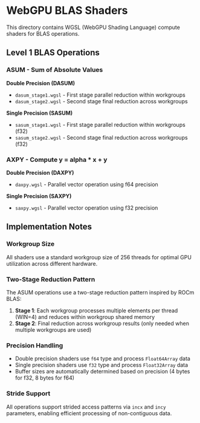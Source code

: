 # WebGPU BLAS Shaders

This directory contains WGSL (WebGPU Shading Language) compute shaders for BLAS operations.

## Level 1 BLAS Operations

### ASUM - Sum of Absolute Values

**Double Precision (DASUM)**
- `dasum_stage1.wgsl` - First stage parallel reduction within workgroups
- `dasum_stage2.wgsl` - Second stage final reduction across workgroups

**Single Precision (SASUM)** 
- `sasum_stage1.wgsl` - First stage parallel reduction within workgroups (f32)
- `sasum_stage2.wgsl` - Second stage final reduction across workgroups (f32)

### AXPY - Compute y = alpha * x + y

**Double Precision (DAXPY)**
- `daxpy.wgsl` - Parallel vector operation using f64 precision

**Single Precision (SAXPY)**
- `saxpy.wgsl` - Parallel vector operation using f32 precision

## Implementation Notes

### Workgroup Size
All shaders use a standard workgroup size of 256 threads for optimal GPU utilization across different hardware.

### Two-Stage Reduction Pattern
The ASUM operations use a two-stage reduction pattern inspired by ROCm BLAS:
1. **Stage 1**: Each workgroup processes multiple elements per thread (WIN=4) and reduces within workgroup shared memory
2. **Stage 2**: Final reduction across workgroup results (only needed when multiple workgroups are used)

### Precision Handling
- Double precision shaders use `f64` type and process `Float64Array` data
- Single precision shaders use `f32` type and process `Float32Array` data  
- Buffer sizes are automatically determined based on precision (4 bytes for f32, 8 bytes for f64)

### Stride Support
All operations support strided access patterns via `incx` and `incy` parameters, enabling efficient processing of non-contiguous data.